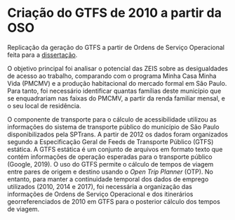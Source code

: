 Criação do GTFS de 2010 a partir da OSO
================

Replicação da geração do GTFS a partir de Ordens de Serviço Operacional
feita para a
[dissertação](https://doi.org/10.11606/D.3.2020.tde-31032021-143712).

O objetivo principal foi analisar o potencial das ZEIS sobre as
desigualdades de acesso ao trabalho, comparando com o programa Minha
Casa Minha Vida (PMCMV) e a produção habitacional do mercado formal em
São Paulo. Para tanto, foi necessário identificar quantas famílias deste
município que se enquadrariam nas faixas do PMCMV, a partir da renda
familiar mensal, e o seu local de residência.

O componente de transporte para o cálculo de acessibilidade utilizou as
informações do sistema de transporte público do município de São Paulo
disponibilizados pela SPTrans. A partir de 2012 os dados foram
organizados segundo a Especificação Geral de Feeds de Transporte Público
(GTFS) estática. A GTFS estática é um conjunto de arquivos em formato
texto que contém informações de operação esperadas para o transporte
público (Google, 2019). O uso do GTFS permite o cálculo de tempos de
viagem entre pares de origem e destino usando o *Open Trip Planner*
(OTP). No entanto, para manter a continuidade temporal dos dados de
emprego utilizados (2010, 2014 e 2017), foi necessária a organização das
informações de Ordens de Serviço Operacional e dos itinerários
georreferenciados de 2010 em GTFS para o posterior cálculo dos tempos de
viagem.

